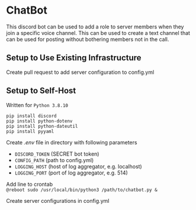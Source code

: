 # ChatBot

This discord bot can be used to add a role to server members when they join a specific voice channel. This can be used to create a text channel that can be used for posting without bothering members not in the call.

## Setup to Use Existing Infrastructure

Create pull request to add server configuration to config.yml


## Setup to Self-Host

Written for `Python 3.8.10` 

`pip install discord` \
`pip install python-dotenv` \
`pip install python-dateutil` \
`pip install pyyaml `

Create *.env* file in directory with following parameters

* `DISCORD_TOKEN` (SECRET bot token)
* `CONFIG_PATH` (path to config.yml)
* `LOGGING_HOST` (host of log aggregator, e.g. localhost)
* `LOGGING_PORT` (port of log aggregator, e.g. 514)

Add line to crontab \
```@reboot sudo /usr/local/bin/python3 /path/to/chatbot.py &```

Create server configurations in config.yml